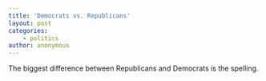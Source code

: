 ```yaml
---
title: 'Democrats vs. Republicans'
layout: post
categories:
    - politics
author: anonymous
---
```


The biggest difference between Republicans and Democrats is the spelling.
